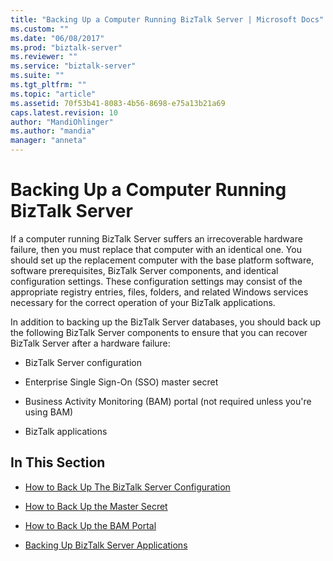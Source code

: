 ```yaml
---
title: "Backing Up a Computer Running BizTalk Server | Microsoft Docs"
ms.custom: ""
ms.date: "06/08/2017"
ms.prod: "biztalk-server"
ms.reviewer: ""
ms.service: "biztalk-server"
ms.suite: ""
ms.tgt_pltfrm: ""
ms.topic: "article"
ms.assetid: 70f53b41-8083-4b56-8698-e75a13b21a69
caps.latest.revision: 10
author: "MandiOhlinger"
ms.author: "mandia"
manager: "anneta"
---
```

# Backing Up a Computer Running BizTalk Server
If a computer running BizTalk Server suffers an irrecoverable hardware failure, then you must replace that computer with an identical one. You should set up the replacement computer with the base platform software, software prerequisites, BizTalk Server components, and identical configuration settings. These configuration settings may consist of the appropriate registry entries, files, folders, and related Windows services necessary for the correct operation of your BizTalk applications.  
  
 In addition to backing up the BizTalk Server databases, you should back up the following BizTalk Server components to ensure that you can recover BizTalk Server after a hardware failure:  
  
-   BizTalk Server configuration  
  
-   Enterprise Single Sign-On (SSO) master secret  
  
-   Business Activity Monitoring (BAM) portal (not required unless you're using BAM)  
  
-   BizTalk applications  
  
## In This Section  
  
-   [How to Back Up The BizTalk Server Configuration](../core/how-to-back-up-the-biztalk-server-configuration.md)  
  
-   [How to Back Up the Master Secret](../core/how-to-back-up-the-master-secret.md)  
  
-   [How to Back Up the BAM Portal](../core/how-to-back-up-the-bam-portal.md)  
  
-   [Backing Up BizTalk Server Applications](../core/backing-up-biztalk-server-applications.md)